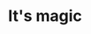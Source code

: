 ---
layout: riddle
title: It's magic
sha256: e81d22fdcada309b80c8107ac7747767d2feb9c111340af84c5855147fc5c1c5
image: normal_095c5e836f3a1d17.jpeg
creator: Kozaróczy Zsolt
year: 2015
---